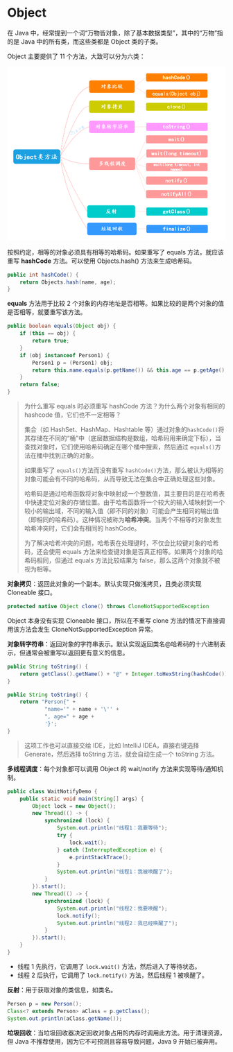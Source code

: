 # Object

在 Java 中，经常提到一个词“万物皆对象，除了基本数据类型”，其中的“万物”指的是 Java 中的所有类，而这些类都是 Object 类的子类。

Object 主要提供了 11 个方法，大致可以分为六类：

![](./img/objex.png)

按照约定，相等的对象必须具有相等的哈希码。如果重写了 equals 方法，就应该重写 **hashCode** 方法。可以使用 Objects.hash() 方法来生成哈希码。

```java
public int hashCode() {
    return Objects.hash(name, age);
}
```

**equals** 方法用于比较 2 个对象的内存地址是否相等。如果比较的是两个对象的值是否相等，就要重写该方法。

```java
public boolean equals(Object obj) {
    if (this == obj) {
        return true;
    }
    if (obj instanceof Person1) {
        Person1 p = (Person1) obj;
        return this.name.equals(p.getName()) && this.age == p.getAge();
    }
    return false;
}
```

> 为什么重写 equals 时必须重写 hashCode ⽅法？为什么两个对象有相同的 hashcode 值，它们也不⼀定相等？
>
> 集合（如 HashSet、HashMap、Hashtable 等）通过对象的`hashCode()`将其存储在不同的“桶”中（底层数据结构是数组，哈希码用来确定下标），当查找对象时，它们使用哈希码确定在哪个桶中搜索，然后通过 `equals()`方法在桶中找到正确的对象。
>
> 如果重写了 `equals()`方法而没有重写 `hashCode()`方法，那么被认为相等的对象可能会有不同的哈希码，从而导致无法在集合中正确处理这些对象。
>
> 哈希码是通过哈希函数将对象中映射成一个整数值，其主要目的是在哈希表中快速定位对象的存储位置。由于哈希函数将一个较大的输入域映射到一个较小的输出域，不同的输入值（即不同的对象）可能会产生相同的输出值（即相同的哈希码）。这种情况被称为**哈希冲突**。当两个不相等的对象发生哈希冲突时，它们会有相同的 hashCode。
>
> 为了解决哈希冲突的问题，哈希表在处理键时，不仅会比较键对象的哈希码，还会使用 equals 方法来检查键对象是否真正相等。如果两个对象的哈希码相同，但通过 equals 方法比较结果为 false，那么这两个对象就不被视为相等。

**对象拷贝**：返回此对象的一个副本。默认实现只做浅拷贝，且类必须实现 Cloneable 接口。

```java
protected native Object clone() throws CloneNotSupportedException
```

Object 本身没有实现 Cloneable 接口，所以在不重写 clone 方法的情况下直接调用该方法会发生 CloneNotSupportedException 异常。

**对象转字符串**：返回对象的字符串表示。默认实现返回类名@哈希码的十六进制表示，但通常会被重写以返回更有意义的信息。

```java
public String toString() {
    return getClass().getName() + "@" + Integer.toHexString(hashCode());
}
```

```java
public String toString() {
    return "Person{" +
            "name='" + name + '\'' +
            ", age=" + age +
            '}';
}
```

> 这项工作也可以直接交给 IDE，比如 IntelliJ IDEA，直接右键选择 Generate，然后选择 toString 方法，就会自动生成一个 toString 方法。

**多线程调度**：每个对象都可以调用 Object 的 wait/notify 方法来实现等待/通知机制。

```java
public class WaitNotifyDemo {
    public static void main(String[] args) {
        Object lock = new Object();
        new Thread(() -> {
            synchronized (lock) {
                System.out.println("线程1：我要等待");
                try {
                    lock.wait();
                } catch (InterruptedException e) {
                    e.printStackTrace();
                }
                System.out.println("线程1：我被唤醒了");
            }
        }).start();
        new Thread(() -> {
            synchronized (lock) {
                System.out.println("线程2：我要唤醒");
                lock.notify();
                System.out.println("线程2：我已经唤醒了");
            }
        }).start();
    }
}
```

- 线程 1 先执行，它调用了 `lock.wait()` 方法，然后进入了等待状态。
- 线程 2 后执行，它调用了 `lock.notify()` 方法，然后线程 1 被唤醒了。

**反射**：用于获取对象的类信息，如类名。

```java
Person p = new Person();
Class<? extends Person> aClass = p.getClass();
System.out.println(aClass.getName());
```

**垃圾回收**：当垃圾回收器决定回收对象占用的内存时调用此方法。用于清理资源，但 Java 不推荐使用，因为它不可预测且容易导致问题，Java 9 开始已被弃用。